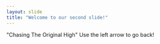 ```yaml
---
layout: slide
title: "Welcome to our second slide!"
---
```

"Chasing The Original High"
Use the left arrow to go back!
